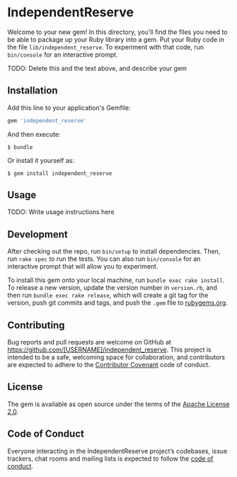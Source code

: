 # IndependentReserve

Welcome to your new gem! In this directory, you'll find the files you need to be able to package up your Ruby library into a gem. Put your Ruby code in the file `lib/independent_reserve`. To experiment with that code, run `bin/console` for an interactive prompt.

TODO: Delete this and the text above, and describe your gem

## Installation

Add this line to your application's Gemfile:

```ruby
gem 'independent_reserve'
```

And then execute:

    $ bundle

Or install it yourself as:

    $ gem install independent_reserve

## Usage

TODO: Write usage instructions here

## Development

After checking out the repo, run `bin/setup` to install dependencies. Then, run `rake spec` to run the tests. You can also run `bin/console` for an interactive prompt that will allow you to experiment.

To install this gem onto your local machine, run `bundle exec rake install`. To release a new version, update the version number in `version.rb`, and then run `bundle exec rake release`, which will create a git tag for the version, push git commits and tags, and push the `.gem` file to [rubygems.org](https://rubygems.org).

## Contributing

Bug reports and pull requests are welcome on GitHub at https://github.com/[USERNAME]/independent_reserve. This project is intended to be a safe, welcoming space for collaboration, and contributors are expected to adhere to the [Contributor Covenant](http://contributor-covenant.org) code of conduct.

## License

The gem is available as open source under the terms of the [Apache License 2.0](https://www.apache.org/licenses/LICENSE-2.0.html).

## Code of Conduct

Everyone interacting in the IndependentReserve project’s codebases, issue trackers, chat rooms and mailing lists is expected to follow the [code of conduct](https://github.com/[USERNAME]/independent_reserve/blob/master/CODE_OF_CONDUCT.md).
